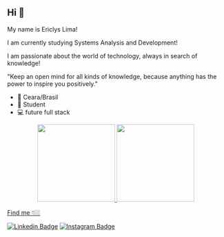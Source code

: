 ## Hi 👋

My name is Ericlys Lima!

I am currently studying Systems Analysis and Development!

I am passionate about the world of technology, always in search of knowledge!

"Keep an open mind for all kinds of knowledge, because anything has the power to inspire you positively."

- 📌 Ceara/Brasil
- 📖 Student
- 💻 future full stack

<div align="center">
  <a href="https://github.com/EriclysLima">
  <img height="180em" src="https://github-readme-stats.vercel.app/api?username=EriclysLima&show_icons=true&theme=github_dark_commits=true&count_private=true"/>
  <img height="180em" src="https://github-readme-stats.vercel.app/api/top-langs/?username=EriclysLima&layout=compact&langs_count=7&theme=github_dark"/>
</div>

Find me 👇🏼

[![Linkedin Badge](https://img.shields.io/badge/-LinkedIn-blue?style=flat-square&logo=Linkedin&logoColor=white&link=https://www.linkedin.com/in/Ericlys-Lima/)](https://www.linkedin.com/in/Ericlys-Lima/) [![Instagram Badge](https://img.shields.io/badge/-Instagram-red?style=flat-square&logo=Instagram&logoColor=white&link=https://www.instagram.com/ericlys_lima_/)](https://www.instagram.com/ericlys_lima_/)
